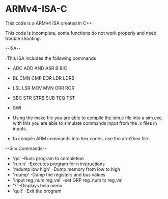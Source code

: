 # ARMv4-ISA-C
This code is a ARMv4 ISA created in C++

This code is incomplete, some functions do not work properly and need trouble shooting.


 --ISA--
  
  -This ISA includes the following commands  
   - ADC ADD AND ASR B BIC
   - BL CMN CMP EOR LDR LDRB
   - LSL LSR MOV MVN ORR ROR
   - SBC STR STRB SUB TEQ TST
   - SWI
  
  - Using the make file you are able to compile the sim.c file into a sim.exe, with this you are able to simulate commands input from the .x files in inputs.
  - to compile ARM commands into hex codes, use the arm2hex file.
  
  
  --Sim Commands--
 - 'go' -Runs program to completion
 - 'run n' -Executes program for n instructions
 - 'mdump low high' -Dump memory from low to high
 - 'rdump' -Dump the registers and bus values
 - 'input reg_num reg_val' -set GRP reg_num to reg_val
 - '?' -Displays help menu
 - 'quit' -Exit the program
  
   
